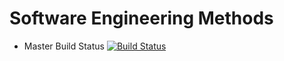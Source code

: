 # Software Engineering Methods
- Master Build Status [![Build Status](https://travis-ci.org/ArranSmedley/sem.svg?branch=master)](https://travis-ci.org/ArranSmedley/sem)